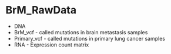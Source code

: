 # BrM_RawData
* DNA<br />
* BrM_vcf - called mutations in brain metastasis samples&emsp;
* Primary_vcf - called mutations in primary lung cancer samples&emsp;
* RNA - Expression count matrix

